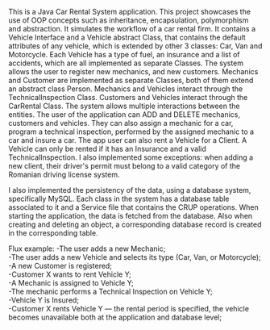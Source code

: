 This is a Java Car Rental System application. This project showcases the use of OOP concepts such as inheritance, encapsulation, polymorphism and abstraction. It simulates the workflow of a car rental firm.
It contains a Vehicle Interface and a Vehicle abstract Class, that contains the default attributes of any vehicle, which is extended by other 3 classes: Car, Van and Motorcycle. Each Vehicle has a type of fuel, an insurance
and a list of accidents, which are all implemented as separate Classes. The system allows the user to register new mechanics, and new customers. Mechanics and Customer are implemented as separate Classes, both of them
extend an abstract class Person. Mechanics and Vehicles interact through the TechnicalInspection Class. Customers and Vehicles interact through the CarRental Class. The system allows multiple interactions between the 
entities. The user of the application can ADD and DELETE mechanics, customers and vehicles. They can also assign a mechanic for a car, program a technical inspection, performed by the assigned mechanic to a car and insure
a car. The app user can also rent a Vehicle for a Client. A Vehicle can only be rented if it has an Insurance and a valid TechnicalInspection. I also implemented some exceptions: when adding a new client, their driver's permit
must belong to a valid category of the Romanian driving license system.

I also implemented the persistency  of the data, using a database system, specifically MySQL. Each class in the system has a database table associated to it and a Service file that contains the CRUP operations. When starting
the application, the data is fetched from the database. Also when creating and deleting an object, a corresponding database record is created in the corresponding table.

Flux example:
-The user adds a new Mechanic;<br>
-The user adds a new Vehicle and selects its type (Car, Van, or Motorcycle);<br>
-A new Customer is registered;<br>
-Customer X wants to rent Vehicle Y;<br>
-A Mechanic is assigned to Vehicle Y;<br>
-The mechanic performs a Technical Inspection on Vehicle Y;<br>
-Vehicle Y is Insured;<br>
-Customer X rents Vehicle Y — the rental period is specified, the vehicle becomes unavailable both at the application and database level;
